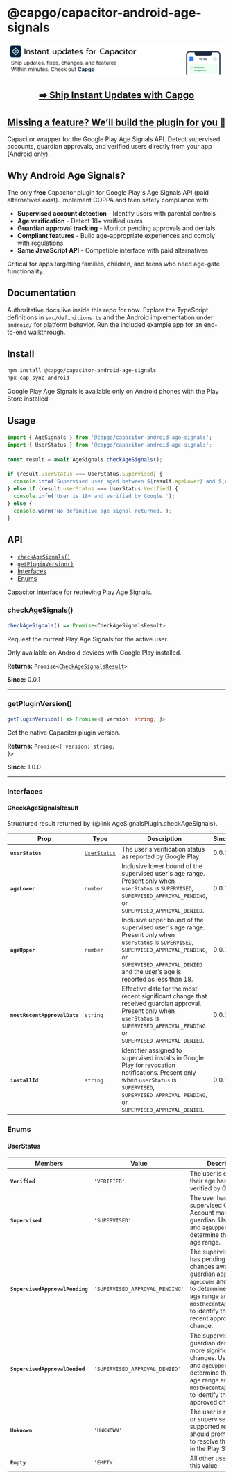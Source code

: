 # @capgo/capacitor-android-age-signals
<a href="https://capgo.app/"><img src="https://raw.githubusercontent.com/Cap-go/capgo/main/assets/capgo_banner.png" alt="Capgo - Instant updates for Capacitor"/></a>

<div align="center">
  <h2><a href="https://capgo.app/?ref=plugin_android_age_signals">➡️ Ship Instant Updates with Capgo</a></h2>
  <h2><a href="https://capgo.app/consulting/?ref=plugin_android_age_signals">Missing a feature? We’ll build the plugin for you 💪</a></h2>
</div>

Capacitor wrapper for the Google Play Age Signals API. Detect supervised accounts, guardian approvals, and verified users directly from your app (Android only).

## Why Android Age Signals?

The only **free** Capacitor plugin for Google Play's Age Signals API (paid alternatives exist). Implement COPPA and teen safety compliance with:

- **Supervised account detection** - Identify users with parental controls
- **Age verification** - Detect 18+ verified users
- **Guardian approval tracking** - Monitor pending approvals and denials
- **Compliant features** - Build age-appropriate experiences and comply with regulations
- **Same JavaScript API** - Compatible interface with paid alternatives

Critical for apps targeting families, children, and teens who need age-gate functionality.

## Documentation

Authoritative docs live inside this repo for now. Explore the TypeScript definitions in `src/definitions.ts` and the Android implementation under `android/` for platform behavior. Run the included example app for an end-to-end walkthrough.

## Install

```bash
npm install @capgo/capacitor-android-age-signals
npx cap sync android
```

Google Play Age Signals is available only on Android phones with the Play Store installed.

## Usage

```ts
import { AgeSignals } from '@capgo/capacitor-android-age-signals';
import { UserStatus } from '@capgo/capacitor-android-age-signals';

const result = await AgeSignals.checkAgeSignals();

if (result.userStatus === UserStatus.Supervised) {
  console.info(`Supervised user aged between ${result.ageLower} and ${result.ageUpper}`);
} else if (result.userStatus === UserStatus.Verified) {
  console.info('User is 18+ and verified by Google.');
} else {
  console.warn('No definitive age signal returned.');
}
```

## API

<docgen-index>

* [`checkAgeSignals()`](#checkagesignals)
* [`getPluginVersion()`](#getpluginversion)
* [Interfaces](#interfaces)
* [Enums](#enums)

</docgen-index>

<docgen-api>
<!--Update the source file JSDoc comments and rerun docgen to update the docs below-->

Capacitor interface for retrieving Play Age Signals.

### checkAgeSignals()

```typescript
checkAgeSignals() => Promise<CheckAgeSignalsResult>
```

Request the current Play Age Signals for the active user.

Only available on Android devices with Google Play installed.

**Returns:** <code>Promise&lt;<a href="#checkagesignalsresult">CheckAgeSignalsResult</a>&gt;</code>

**Since:** 0.0.1

--------------------


### getPluginVersion()

```typescript
getPluginVersion() => Promise<{ version: string; }>
```

Get the native Capacitor plugin version.

**Returns:** <code>Promise&lt;{ version: string; }&gt;</code>

**Since:** 1.0.0

--------------------


### Interfaces


#### CheckAgeSignalsResult

Structured result returned by {@link AgeSignalsPlugin.checkAgeSignals}.

| Prop                         | Type                                              | Description                                                                                                                                                                                                              | Since |
| ---------------------------- | ------------------------------------------------- | ------------------------------------------------------------------------------------------------------------------------------------------------------------------------------------------------------------------------ | ----- |
| **`userStatus`**             | <code><a href="#userstatus">UserStatus</a></code> | The user's verification status as reported by Google Play.                                                                                                                                                               | 0.0.1 |
| **`ageLower`**               | <code>number</code>                               | Inclusive lower bound of the supervised user's age range. Present only when `userStatus` is `SUPERVISED`, `SUPERVISED_APPROVAL_PENDING`, or `SUPERVISED_APPROVAL_DENIED`.                                                | 0.0.1 |
| **`ageUpper`**               | <code>number</code>                               | Inclusive upper bound of the supervised user's age range. Present only when `userStatus` is `SUPERVISED`, `SUPERVISED_APPROVAL_PENDING`, or `SUPERVISED_APPROVAL_DENIED` and the user's age is reported as less than 18. | 0.0.1 |
| **`mostRecentApprovalDate`** | <code>string</code>                               | Effective date for the most recent significant change that received guardian approval. Present only when `userStatus` is `SUPERVISED_APPROVAL_PENDING` or `SUPERVISED_APPROVAL_DENIED`.                                  | 0.0.1 |
| **`installId`**              | <code>string</code>                               | Identifier assigned to supervised installs in Google Play for revocation notifications. Present only when `userStatus` is `SUPERVISED`, `SUPERVISED_APPROVAL_PENDING`, or `SUPERVISED_APPROVAL_DENIED`.                  | 0.0.1 |


### Enums


#### UserStatus

| Members                         | Value                                      | Description                                                                                                                                                                                                               | Since |
| ------------------------------- | ------------------------------------------ | ------------------------------------------------------------------------------------------------------------------------------------------------------------------------------------------------------------------------- | ----- |
| **`Verified`**                  | <code>'VERIFIED'</code>                    | The user is over 18 and their age has been verified by Google.                                                                                                                                                            | 0.0.1 |
| **`Supervised`**                | <code>'SUPERVISED'</code>                  | The user has a supervised Google Account managed by a guardian. Use `ageLower` and `ageUpper` to determine the user's age range.                                                                                          | 0.0.1 |
| **`SupervisedApprovalPending`** | <code>'SUPERVISED_APPROVAL_PENDING'</code> | The supervised user has pending significant changes awaiting guardian approval. Use `ageLower` and `ageUpper` to determine the user's age range and `mostRecentApprovalDate` to identify the most recent approved change. | 0.0.1 |
| **`SupervisedApprovalDenied`**  | <code>'SUPERVISED_APPROVAL_DENIED'</code>  | The supervised user's guardian denied one or more significant changes. Use `ageLower` and `ageUpper` to determine the user's age range and `mostRecentApprovalDate` to identify the last approved change.                 | 0.0.1 |
| **`Unknown`**                   | <code>'UNKNOWN'</code>                     | The user is not verified or supervised in supported regions. You should prompt the user to resolve their status in the Play Store.                                                                                        | 0.0.1 |
| **`Empty`**                     | <code>'EMPTY'</code>                       | All other users return this value.                                                                                                                                                                                        | 0.0.1 |

</docgen-api>
